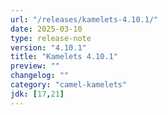 ```yaml
---
url: "/releases/kamelets-4.10.1/"
date: 2025-03-10
type: release-note
version: "4.10.1"
title: "Kamelets 4.10.1"
preview: ""
changelog: ""
category: "camel-kamelets"
jdk: [17,21]
---
```

